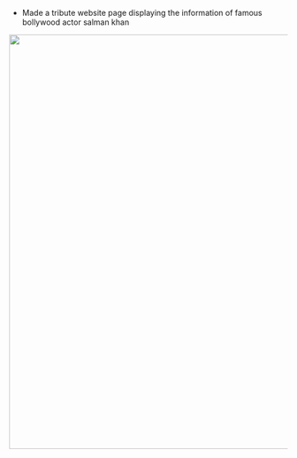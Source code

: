 
- <p>  Made a tribute website page displaying the information of famous <span style="font-weight=bold; " > bollywood actor </span> salman khan </p> 

<p align = "center"> 
<img src="https://github.com/aqib-javed1119/aqib-javed1119/blob/main/Web%20development%20projects/Responsive%20Web%20design%20projects/Tribute%20page/src/img.png " width="750" height="750" />
